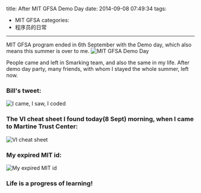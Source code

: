 title: After MIT GFSA Demo Day
date: 2014-09-08 07:49:34
tags:
 - MIT GFSA
categories:
  - 程序员的日常
---
MIT GFSA program ended in 6th September with the Demo day, which also means this summer is over to me.
![MIT GFSA Demo Day](https://dn-myblog.qbox.me/img/mit-gfsa/demoday.png "MIT GFSA Demo Day")  
<!-- more -->
People came and left in Smarking team, and also the same in my life. After demo day party, many friends, with whom I stayed the whole summer, left now.

### Bill's tweet:
![I came, I saw, I coded](https://dn-myblog.qbox.me/img/mit-gfsa/icode.png "I came, I saw, I coded")  

### The VI cheat sheet I found today(8 Sept) morning, when I came to Martine Trust Center:
![VI cheat sheet](https://dn-myblog.qbox.me/img/mit-gfsa/vi-cheatsheet.jpg "VI cheat sheet")

### My expired MIT id:
![My expired MIT id](https://dn-myblog.qbox.me/img/mit-gfsa/mitid.png "My expired MIT id")

### Life is a progress of learning!
